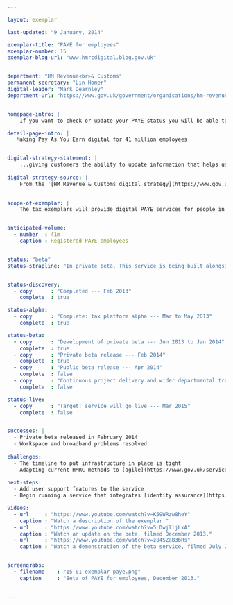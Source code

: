 ```yaml
---

layout: exemplar

last-updated: "9 January, 2014"

exemplar-title: "PAYE for employees"
exemplar-number: 15
exemplar-blog-url: "www.hmrcdigital.blog.gov.uk"


department: "HM Revenue<br>& Customs"
permanent-secretary: "Lin Homer"
digital-leader: "Mark Dearnley"
department-url: "https://www.gov.uk/government/organisations/hm-revenue-customs"


homepage-intro: |
    If you want to check or update your PAYE status you will be able to do so online, and see the impact on the tax you pay

detail-page-intro: |
   Making Pay As You Earn digital for 41 million employees


digital-strategy-statement: |
    ...giving customers the ability to update information that helps us better calculate their tax code… Customers will begin with improved guidance that leads them through a clear explanation of the tax code they have received. If customers have had a change in circumstances that impacts their tax code they can submit information via an online form.
    
digital-strategy-source: |
    From the '[HM Revenue & Customs digital strategy](https://www.gov.uk/government/publications/digital-strategy-december-2012)' --- December 2012
    

scope-of-exemplar: |
    The tax exemplars will provide digital PAYE services for people in employment (benefits in kind), a fully digital self assessment service, improved tools and tax dashboard for small businesses, and a new system for tax agents to use online services. These will be built on a new “multi-channel digital tax platform” which will over time replace the current HMRC Portal and be the default platform for new customer-facing services. The new tax platform will be fully integrated with the pan-government ID Assurance Programme and with GOV.UK.


anticipated-volume:
  - number  : 41m
    caption : Registered PAYE employees


status: "beta"
status-strapline: "In private beta. This service is being built alongside [exemplar 16: Digital self-assessment](/transformation/self-assessment) and [exemplar 17: Your tax account](/transformation/business-tax-account)."


status-discovery:
  - copy      : "Completed --- Feb 2013"
    complete  : true

status-alpha:
  - copy      : "Complete: tax platform alpha --- Mar to May 2013"
    complete  : true

status-beta:
  - copy      : "Development of private beta --- Jun 2013 to Jan 2014"
    complete  : true
  - copy      : "Private beta release --- Feb 2014"
    complete  : true
  - copy      : "Public beta release --- Apr 2014"
    complete  : false
  - copy      : "Continuous project delivery and wider departmental transformational work to take place and live service delivery dates to be determine as part of this"
    complete  : false

status-live:
  - copy      : "Target: service will go live --- Mar 2015"
    complete  : false


successes: |
  - Private beta released in February 2014
  - Workspace and broadband problems resolved
  
challenges: |
  - The timeline to put infrastructure in place is tight
  - Adapting current HMRC methods to [agile](https://www.gov.uk/service-manual/agile) development
  
next-steps: |
  - Add user support features to the service
  - Begin running a service that integrates [identity assurance](https://identityassurance.blog.gov.uk/)  

videos:
  - url     : "https://www.youtube.com/watch?v=K59WRzw8heY"
    caption : "Watch a description of the exemplar."
  - url     : "https://www.youtube.com/watch?v=5LDwjlljLxA"
    caption : "Watch an update on the beta, filmed December 2013."
  - url     : "https://www.youtube.com/watch?v=z84SZaB3bRs"
    caption : "Watch a demonstration of the beta service, filmed July 2013."


screengrabs:
  - filename    : "15-01-exemplar-paye.png"
    caption     : "Beta of PAYE for employees, December 2013."


---
```





